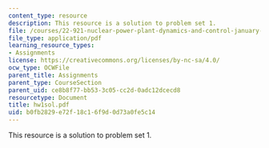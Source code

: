 ```yaml
---
content_type: resource
description: This resource is a solution to problem set 1.
file: /courses/22-921-nuclear-power-plant-dynamics-and-control-january-iap-2006/b0fb2829e72f18c16f9d0d73a0fe5c14_hw1sol.pdf
file_type: application/pdf
learning_resource_types:
- Assignments
license: https://creativecommons.org/licenses/by-nc-sa/4.0/
ocw_type: OCWFile
parent_title: Assignments
parent_type: CourseSection
parent_uid: ce8b8f77-bb53-3c05-cc2d-0adc12dcecd8
resourcetype: Document
title: hw1sol.pdf
uid: b0fb2829-e72f-18c1-6f9d-0d73a0fe5c14
---
```

This resource is a solution to problem set 1.